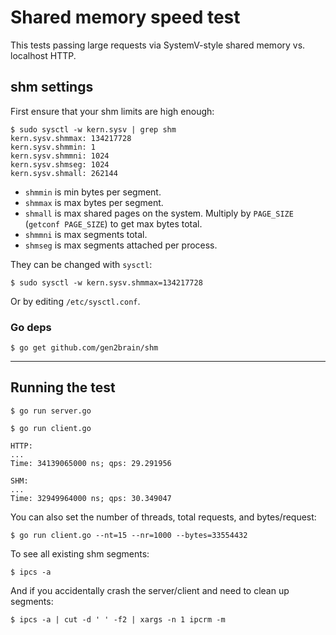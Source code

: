 
# Shared memory speed test

This tests passing large requests via SystemV-style shared memory vs. localhost
HTTP.

## shm settings

First ensure that your shm limits are high enough:

```
$ sudo sysctl -w kern.sysv | grep shm
kern.sysv.shmmax: 134217728
kern.sysv.shmmin: 1
kern.sysv.shmmni: 1024
kern.sysv.shmseg: 1024
kern.sysv.shmall: 262144
```

* `shmmin` is min bytes per segment.
* `shmmax` is max bytes per segment.
* `shmall` is max shared pages on the system. Multiply by `PAGE_SIZE` (`getconf PAGE_SIZE`) to get max bytes total.
* `shmmni` is max segments total.
* `shmseg` is max segments attached per process.

They can be changed with `sysctl`:

```$ sudo sysctl -w kern.sysv.shmmax=134217728```

Or by editing `/etc/sysctl.conf`.

### Go deps

```
$ go get github.com/gen2brain/shm
```

---

## Running the test

```
$ go run server.go
```

```
$ go run client.go

HTTP:
...
Time: 34139065000 ns; qps: 29.291956

SHM:
...
Time: 32949964000 ns; qps: 30.349047
```

You can also set the number of threads, total requests, and bytes/request:
```
$ go run client.go --nt=15 --nr=1000 --bytes=33554432
```

To see all existing shm segments:
```
$ ipcs -a
```

And if you accidentally crash the server/client and need to clean up segments:
```
$ ipcs -a | cut -d ' ' -f2 | xargs -n 1 ipcrm -m
```

